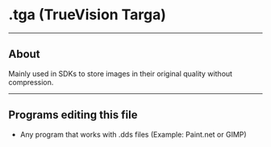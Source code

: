 # .tga (TrueVision Targa)

___

## About

Mainly used in SDKs to store images in their original quality without compression.

___

## Programs editing this file

- Any program that works with .dds files (Example: Paint.net or GIMP)
